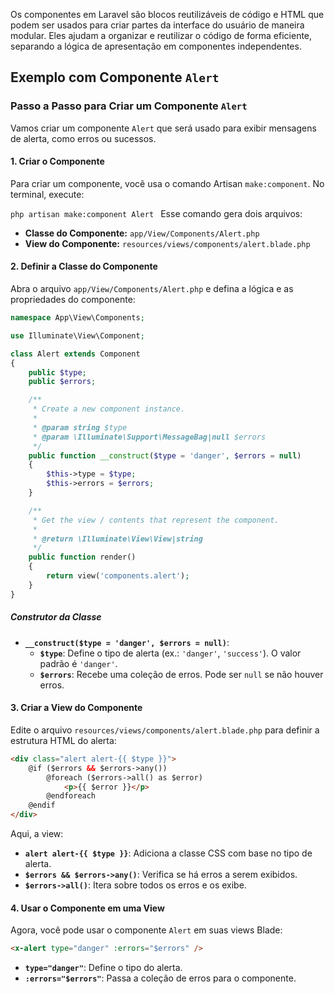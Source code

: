 Os componentes em Laravel são blocos reutilizáveis de código e HTML que podem ser usados para criar partes da interface do usuário de maneira modular. Eles ajudam a organizar e reutilizar o código de forma eficiente, separando a lógica de apresentação em componentes independentes.

## Exemplo com Componente `Alert`

### **Passo a Passo para Criar um Componente `Alert`**

Vamos criar um componente `Alert` que será usado para exibir mensagens de alerta, como erros ou sucessos.

#### **1. Criar o Componente**

Para criar um componente, você usa o comando Artisan `make:component`. No terminal, execute:

`php artisan make:component Alert
`
Esse comando gera dois arquivos:

- **Classe do Componente:** `app/View/Components/Alert.php`
- **View do Componente:** `resources/views/components/alert.blade.php`

#### **2. Definir a Classe do Componente**

Abra o arquivo `app/View/Components/Alert.php` e defina a lógica e as propriedades do componente:

```php
namespace App\View\Components;

use Illuminate\View\Component;

class Alert extends Component
{
    public $type;
    public $errors;

    /**
     * Create a new component instance.
     *
     * @param string $type
     * @param \Illuminate\Support\MessageBag|null $errors
     */
    public function __construct($type = 'danger', $errors = null)
    {
        $this->type = $type;
        $this->errors = $errors;
    }

    /**
     * Get the view / contents that represent the component.
     *
     * @return \Illuminate\View\View|string
     */
    public function render()
    {
        return view('components.alert');
    }
}
```

##### **Construtor da Classe**

- **`__construct($type = 'danger', $errors = null)`**:
    - **`$type`**: Define o tipo de alerta (ex.: `'danger'`, `'success'`). O valor padrão é `'danger'`.
    - **`$errors`**: Recebe uma coleção de erros. Pode ser `null` se não houver erros.

#### **3. Criar a View do Componente**

Edite o arquivo `resources/views/components/alert.blade.php` para definir a estrutura HTML do alerta:

```html
<div class="alert alert-{{ $type }}">
    @if ($errors && $errors->any())
        @foreach ($errors->all() as $error)
            <p>{{ $error }}</p>
        @endforeach
    @endif
</div>
```

Aqui, a view:

- **`alert alert-{{ $type }}`**: Adiciona a classe CSS com base no tipo de alerta.
- **`$errors && $errors->any()`**: Verifica se há erros a serem exibidos.
- **`$errors->all()`**: Itera sobre todos os erros e os exibe.

#### **4. Usar o Componente em uma View**

Agora, você pode usar o componente `Alert` em suas views Blade:
```html
<x-alert type="danger" :errors="$errors" />
```

- **`type="danger"`**: Define o tipo do alerta.
- **`:errors="$errors"`**: Passa a coleção de erros para o componente.

